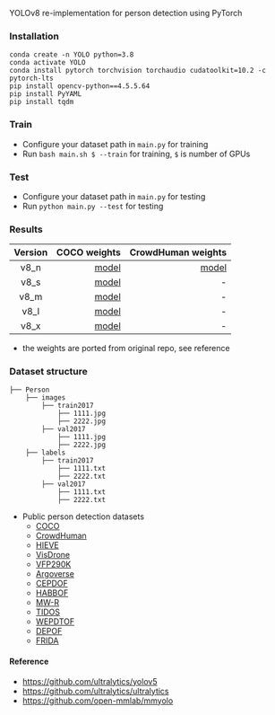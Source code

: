 YOLOv8 re-implementation for person detection using PyTorch

### Installation

```
conda create -n YOLO python=3.8
conda activate YOLO
conda install pytorch torchvision torchaudio cudatoolkit=10.2 -c pytorch-lts
pip install opencv-python==4.5.5.64
pip install PyYAML
pip install tqdm
```

### Train

* Configure your dataset path in `main.py` for training
* Run `bash main.sh $ --train` for training, `$` is number of GPUs

### Test

* Configure your dataset path in `main.py` for testing
* Run `python main.py --test` for testing

### Results

| Version |                                                                              COCO weights |         CrowdHuman weights |
|:-------:|------------------------------------------------------------------------------------------:|---------------------------:|
|  v8_n   | [model](https://github.com/jahongir7174/YOLOv8-pt/releases/download/v0.0.1-alpha/v8_n.pt) | [model](./weights/best.pt) |
|  v8_s   | [model](https://github.com/jahongir7174/YOLOv8-pt/releases/download/v0.0.1-alpha/v8_s.pt) |                          - |
|  v8_m   | [model](https://github.com/jahongir7174/YOLOv8-pt/releases/download/v0.0.1-alpha/v8_m.pt) |                          - |
|  v8_l   | [model](https://github.com/jahongir7174/YOLOv8-pt/releases/download/v0.0.1-alpha/v8_l.pt) |                          - |
|  v8_x   | [model](https://github.com/jahongir7174/YOLOv8-pt/releases/download/v0.0.1-alpha/v8_x.pt) |                          - |

* the weights are ported from original repo, see reference

### Dataset structure

    ├── Person 
        ├── images
            ├── train2017
                ├── 1111.jpg
                ├── 2222.jpg
            ├── val2017
                ├── 1111.jpg
                ├── 2222.jpg
        ├── labels
            ├── train2017
                ├── 1111.txt
                ├── 2222.txt
            ├── val2017
                ├── 1111.txt
                ├── 2222.txt

* Public person detection datasets
    * [COCO](https://cocodataset.org/#home)
    * [CrowdHuman](https://www.crowdhuman.org/download.html)
    * [HIEVE](http://humaninevents.org/data.html?title=1)
    * [VisDrone](https://github.com/VisDrone/VisDrone-Dataset)
    * [VFP290K](https://sites.google.com/view/dash-vfp300k/)
    * [Argoverse](https://eval.ai/web/challenges/challenge-page/800/overview)
    * [CEPDOF](https://vip.bu.edu/projects/vsns/cossy/datasets/cepdof/)
    * [HABBOF](https://vip.bu.edu/projects/vsns/cossy/datasets/habbof/)
    * [MW-R](https://vip.bu.edu/projects/vsns/cossy/datasets/mw-r/)
    * [TIDOS](https://vip.bu.edu/projects/vsns/cossy/datasets/tidos/)
    * [WEPDTOF](https://vip.bu.edu/projects/vsns/cossy/datasets/wepdtof/)
    * [DEPOF](https://vip.bu.edu/projects/vsns/cossy/datasets/depof/)
    * [FRIDA](https://vip.bu.edu/projects/vsns/cossy/datasets/frida/)

#### Reference

* https://github.com/ultralytics/yolov5
* https://github.com/ultralytics/ultralytics
* https://github.com/open-mmlab/mmyolo
